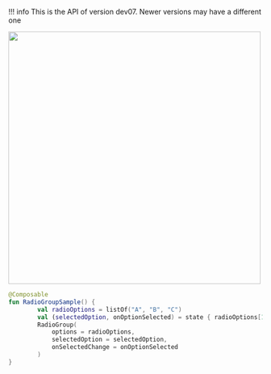 !!! info
    This is the API of version dev07. Newer versions may have a different one

<p align="left">
  <img src ="../../images/material/radiogroup/RadioGroupExample.png" height=500 />
</p>

```kotlin
@Composable
fun RadioGroupSample() {
        val radioOptions = listOf("A", "B", "C")
        val (selectedOption, onOptionSelected) = state { radioOptions[1] }
        RadioGroup(
            options = radioOptions,
            selectedOption = selectedOption,
            onSelectedChange = onOptionSelected
        )
}
```

